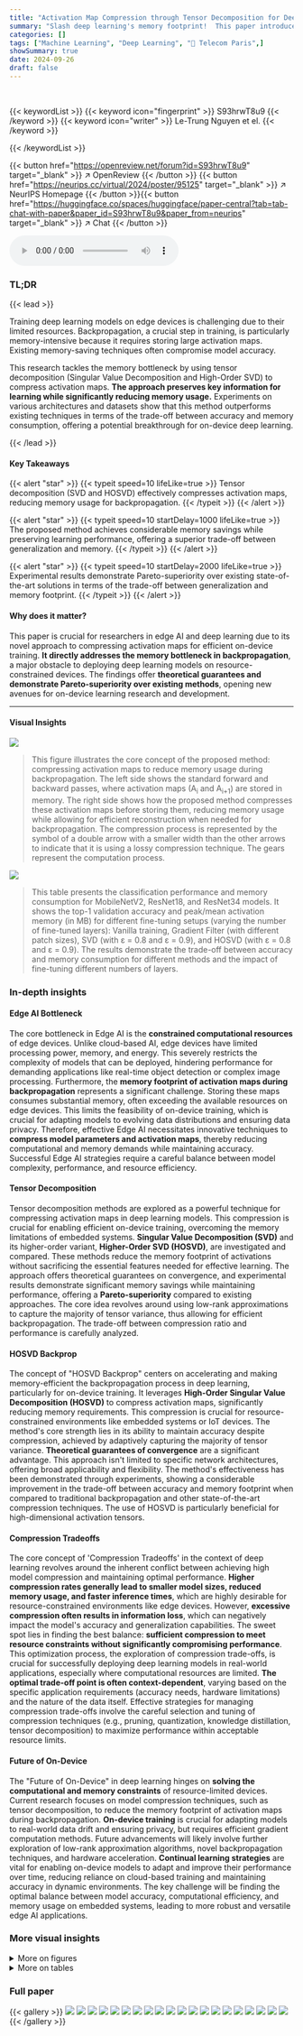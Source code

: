 ```yaml
---
title: "Activation Map Compression through Tensor Decomposition for Deep Learning"
summary: "Slash deep learning's memory footprint!  This paper introduces a novel activation map compression technique via tensor decomposition, significantly boosting on-device training efficiency for edge AI."
categories: []
tags: ["Machine Learning", "Deep Learning", "🏢 Telecom Paris",]
showSummary: true
date: 2024-09-26
draft: false
---
```


<br>

{{< keywordList >}}
{{< keyword icon="fingerprint" >}} S93hrwT8u9 {{< /keyword >}}
{{< keyword icon="writer" >}} Le-Trung Nguyen et el. {{< /keyword >}}
 
{{< /keywordList >}}

{{< button href="https://openreview.net/forum?id=S93hrwT8u9" target="_blank" >}}
↗ OpenReview
{{< /button >}}
{{< button href="https://neurips.cc/virtual/2024/poster/95125" target="_blank" >}}
↗ NeurIPS Homepage
{{< /button >}}{{< button href="https://huggingface.co/spaces/huggingface/paper-central?tab=tab-chat-with-paper&paper_id=S93hrwT8u9&paper_from=neurips" target="_blank" >}}
↗ Chat
{{< /button >}}



<audio controls>
    <source src="https://ai-paper-reviewer.com/S93hrwT8u9/podcast.wav" type="audio/wav">
    Your browser does not support the audio element.
</audio>


### TL;DR


{{< lead >}}

Training deep learning models on edge devices is challenging due to their limited resources. Backpropagation, a crucial step in training, is particularly memory-intensive because it requires storing large activation maps.  Existing memory-saving techniques often compromise model accuracy. 

This research tackles the memory bottleneck by using tensor decomposition (Singular Value Decomposition and High-Order SVD) to compress activation maps.  **The approach preserves key information for learning while significantly reducing memory usage.**  Experiments on various architectures and datasets show that this method outperforms existing techniques in terms of the trade-off between accuracy and memory consumption, offering a potential breakthrough for on-device deep learning.

{{< /lead >}}


#### Key Takeaways

{{< alert "star" >}}
{{< typeit speed=10 lifeLike=true >}} Tensor decomposition (SVD and HOSVD) effectively compresses activation maps, reducing memory usage for backpropagation. {{< /typeit >}}
{{< /alert >}}

{{< alert "star" >}}
{{< typeit speed=10 startDelay=1000 lifeLike=true >}} The proposed method achieves considerable memory savings while preserving learning performance, offering a superior trade-off between generalization and memory. {{< /typeit >}}
{{< /alert >}}

{{< alert "star" >}}
{{< typeit speed=10 startDelay=2000 lifeLike=true >}} Experimental results demonstrate Pareto-superiority over existing state-of-the-art solutions in terms of the trade-off between generalization and memory footprint. {{< /typeit >}}
{{< /alert >}}

#### Why does it matter?
This paper is crucial for researchers in edge AI and deep learning due to its novel approach to compressing activation maps for efficient on-device training.  **It directly addresses the memory bottleneck in backpropagation**, a major obstacle to deploying deep learning models on resource-constrained devices. The findings offer **theoretical guarantees and demonstrate Pareto-superiority over existing methods**, opening new avenues for on-device learning research and development.

------
#### Visual Insights



![](https://ai-paper-reviewer.com/S93hrwT8u9/figures_0_1.jpg)

> This figure illustrates the core concept of the proposed method: compressing activation maps to reduce memory usage during backpropagation.  The left side shows the standard forward and backward passes, where activation maps (A<sub>i</sub> and A<sub>i+1</sub>) are stored in memory. The right side shows how the proposed method compresses these activation maps before storing them, reducing memory usage while allowing for efficient reconstruction when needed for backpropagation. The compression process is represented by the symbol of a double arrow with a smaller width than the other arrows to indicate that it is using a lossy compression technique. The gears represent the computation process.





![](https://ai-paper-reviewer.com/S93hrwT8u9/tables_8_1.jpg)

> This table presents the classification performance and memory consumption for MobileNetV2, ResNet18, and ResNet34 models.  It shows the top-1 validation accuracy and peak/mean activation memory (in MB) for different fine-tuning setups (varying the number of fine-tuned layers): Vanilla training, Gradient Filter (with different patch sizes), SVD (with ε = 0.8 and ε = 0.9), and HOSVD (with ε = 0.8 and ε = 0.9).  The results demonstrate the trade-off between accuracy and memory consumption for different methods and the impact of fine-tuning different numbers of layers.





### In-depth insights


#### Edge AI Bottleneck
The core bottleneck in Edge AI is the **constrained computational resources** of edge devices.  Unlike cloud-based AI, edge devices have limited processing power, memory, and energy.  This severely restricts the complexity of models that can be deployed, hindering performance for demanding applications like real-time object detection or complex image processing.  Furthermore, the **memory footprint of activation maps during backpropagation** represents a significant challenge.  Storing these maps consumes substantial memory, often exceeding the available resources on edge devices.  This limits the feasibility of on-device training, which is crucial for adapting models to evolving data distributions and ensuring data privacy.  Therefore, effective Edge AI necessitates innovative techniques to **compress model parameters and activation maps**, thereby reducing computational and memory demands while maintaining accuracy.  Successful Edge AI strategies require a careful balance between model complexity, performance, and resource efficiency.

#### Tensor Decomposition
Tensor decomposition methods are explored as a powerful technique for compressing activation maps in deep learning models.  This compression is crucial for enabling efficient on-device training, overcoming the memory limitations of embedded systems.  **Singular Value Decomposition (SVD)** and its higher-order variant, **Higher-Order SVD (HOSVD)**, are investigated and compared.  These methods reduce the memory footprint of activations without sacrificing the essential features needed for effective learning.  The approach offers theoretical guarantees on convergence, and experimental results demonstrate significant memory savings while maintaining performance, offering a **Pareto-superiority** compared to existing approaches. The core idea revolves around using low-rank approximations to capture the majority of tensor variance, thus allowing for efficient backpropagation. The trade-off between compression ratio and performance is carefully analyzed.

#### HOSVD Backprop
The concept of "HOSVD Backprop" centers on accelerating and making memory-efficient the backpropagation process in deep learning, particularly for on-device training.  It leverages **High-Order Singular Value Decomposition (HOSVD)** to compress activation maps, significantly reducing memory requirements. This compression is crucial for resource-constrained environments like embedded systems or IoT devices.  The method's core strength lies in its ability to maintain accuracy despite compression, achieved by adaptively capturing the majority of tensor variance.  **Theoretical guarantees of convergence** are a significant advantage. This approach isn't limited to specific network architectures, offering broad applicability and flexibility.   The method's effectiveness has been demonstrated through experiments, showing a considerable improvement in the trade-off between accuracy and memory footprint when compared to traditional backpropagation and other state-of-the-art compression techniques.  The use of HOSVD is particularly beneficial for high-dimensional activation tensors.

#### Compression Tradeoffs
The core concept of 'Compression Tradeoffs' in the context of deep learning revolves around the inherent conflict between achieving high model compression and maintaining optimal performance.  **Higher compression rates generally lead to smaller model sizes, reduced memory usage, and faster inference times**, which are highly desirable for resource-constrained environments like edge devices. However, **excessive compression often results in information loss**, which can negatively impact the model's accuracy and generalization capabilities.  The sweet spot lies in finding the best balance: **sufficient compression to meet resource constraints without significantly compromising performance**. This optimization process, the exploration of compression trade-offs, is crucial for successfully deploying deep learning models in real-world applications, especially where computational resources are limited.  **The optimal trade-off point is often context-dependent**, varying based on the specific application requirements (accuracy needs, hardware limitations) and the nature of the data itself.  Effective strategies for managing compression trade-offs involve the careful selection and tuning of compression techniques (e.g., pruning, quantization, knowledge distillation, tensor decomposition) to maximize performance within acceptable resource limits.

#### Future of On-Device
The "Future of On-Device" in deep learning hinges on **solving the computational and memory constraints** of resource-limited devices.  Current research focuses on model compression techniques, such as tensor decomposition, to reduce the memory footprint of activation maps during backpropagation.  **On-device training** is crucial for adapting models to real-world data drift and ensuring privacy, but requires efficient gradient computation methods.  Future advancements will likely involve further exploration of low-rank approximation algorithms, novel backpropagation techniques, and hardware acceleration.  **Continual learning strategies** are vital for enabling on-device models to adapt and improve their performance over time, reducing reliance on cloud-based training and maintaining accuracy in dynamic environments.  The key challenge will be finding the optimal balance between model accuracy, computational efficiency, and memory usage on embedded systems, leading to more robust and versatile edge AI applications.


### More visual insights

<details>
<summary>More on figures
</summary>


![](https://ai-paper-reviewer.com/S93hrwT8u9/figures_5_1.jpg)

> This figure shows the predicted performance of HOSVD compared to vanilla training for a single convolutional layer.  Subfigure (a) shows the compression rate (Rc) as a function of the number of principal components (Kj) kept after applying HOSVD. Subfigure (b) displays the speedup ratio (Rs) achieved by using HOSVD versus vanilla training, also as a function of Kj.  Subfigure (c) illustrates the relationship between the signal-to-noise ratio (SNR) and the retained variance (ε) when applying HOSVD. This figure demonstrates that HOSVD offers significant compression and speedup advantages while maintaining acceptable SNR.


![](https://ai-paper-reviewer.com/S93hrwT8u9/figures_6_1.jpg)

> This figure shows the explained variance for the first two dimensions of the activation map in the 4th last layer of a MCUNet model when fine-tuning the last four layers using HOSVD on the CIFAR-10 dataset.  It illustrates how many principal components (K1 and K2) are needed to retain a specific fraction (ε=0.8) of the explained variance in each dimension. The plot indicates that a relatively small number of principal components can capture a significant portion of the variance.


![](https://ai-paper-reviewer.com/S93hrwT8u9/figures_7_1.jpg)

> This figure shows the performance of different activation compression techniques on a MCUNet model. The x-axis represents the peak activation memory in kilobytes, while the y-axis represents the top-1 validation accuracy.  The plot compares vanilla training to several compression methods, including HOSVD and SVD with different variance thresholds, and gradient filtering with different patch sizes. The results demonstrate that HOSVD achieves higher accuracy with significantly lower memory compared to other methods, highlighting its effectiveness for memory-constrained environments.  Specific values are highlighted showing the improvement of HOSVD over vanilla training in accuracy and memory reduction.


![](https://ai-paper-reviewer.com/S93hrwT8u9/figures_7_2.jpg)

> This figure shows the performance of different activation compression strategies when fine-tuning a MCUNet model. The model is first pre-trained on ImageNet and then fine-tuned on CIFAR-10.  The x-axis represents the peak activation memory in kilobytes (kB), while the y-axis represents the top-1 validation accuracy.  Multiple lines represent different strategies: vanilla training (no compression), gradient filtering with different patch sizes (R2, R4, R7), SVD (singular value decomposition), and HOSVD (higher-order singular value decomposition) with an explained variance threshold of 0.8.  The graph illustrates the trade-off between memory usage and accuracy for each method.  HOSVD demonstrates superior performance in terms of achieving higher accuracy with significantly less memory compared to other methods, highlighting its effectiveness for memory-constrained environments.


![](https://ai-paper-reviewer.com/S93hrwT8u9/figures_16_1.jpg)

> This figure shows the predicted FLOPs (floating point operations) for the forward pass of a convolutional layer during training. The blue line represents vanilla training, while the orange dashed line represents the proposed HOSVD method.  The x-axis shows the increasing size of the activation map (B=C=H=W=C'). The plot demonstrates that vanilla training's FLOPs increase more slowly than HOSVD's with increasing activation map size.  The HOSVD method has significantly higher FLOPs than Vanilla at smaller activation map sizes but eventually the difference becomes relatively small.


![](https://ai-paper-reviewer.com/S93hrwT8u9/figures_18_1.jpg)

> This figure shows the predicted effects of using Higher Order Singular Value Decomposition (HOSVD) for activation map compression on a single convolutional layer.  Subfigure (a) illustrates the predicted compression rate (Rc) as a function of the number of principal components (Kj) kept in each mode of the tensor decomposition, comparing HOSVD to the standard training method (vanilla). Subfigure (b) shows the predicted speedup ratio (Rs) achieved by HOSVD over the standard training method.  Finally, subfigure (c) shows the Signal-to-Noise Ratio (SNR) in relation to retained variance (ε), indicating how well the variance is captured with compression.


![](https://ai-paper-reviewer.com/S93hrwT8u9/figures_19_1.jpg)

> This figure shows the predicted changes in compression rate and speedup ratios when using HOSVD compared to vanilla training for a single convolutional layer.  Different values of Kj (the number of principal components kept in each mode of the tensor decomposition) are used to demonstrate how the compression rate and speedup vary.  The graphs show that higher compression rates and speedup are achieved with smaller values of Kj.  Finally, another graph illustrates the relationship between the Signal-to-Noise Ratio (SNR) and retained variance ε, showing that the SNR increases quadratically with retained variance.


![](https://ai-paper-reviewer.com/S93hrwT8u9/figures_20_1.jpg)

> This figure illustrates the trade-off between peak activation memory (in kilobytes) and top-1 validation accuracy (%) for different activation compression methods on the MCUNet model.  The model was pre-trained on ImageNet and fine-tuned on CIFAR-10.  The plot compares vanilla training with various compression techniques including HOSVD (Higher-Order Singular Value Decomposition), SVD (Singular Value Decomposition), and Gradient Filter with different compression ratios. The results show that HOSVD achieves a better balance between high accuracy and low memory compared to other methods.


</details>




<details>
<summary>More on tables
</summary>


![](https://ai-paper-reviewer.com/S93hrwT8u9/tables_9_1.jpg)
> This table presents the results of semantic segmentation experiments using different methods (Vanilla training, gradient filtering, SVD, and HOSVD) on various models (PSPNet, PSPNet-M, DLV3, DLV3-M, FCN, and UPerNet).  For each model and method, the mean Intersection over Union (mIoU), micro-averaged accuracy (mAcc), peak memory usage, and mean memory usage are reported for different numbers of fine-tuned layers (5 and 10). The results show the trade-off between model accuracy and memory consumption achieved using different compression techniques.

![](https://ai-paper-reviewer.com/S93hrwT8u9/tables_17_1.jpg)
> This table presents the results of semantic segmentation experiments using the DeepLabV3 model with different random seeds. It shows the mean intersection over union (mIoU) and micro-averaged accuracy (mAcc) for different numbers of layers (5 and 10) and different methods (HOSVD and SVD with ε = 0.8). The standard deviations are also provided for each metric.

![](https://ai-paper-reviewer.com/S93hrwT8u9/tables_20_1.jpg)
> This table shows the experimental results of fine-tuning different numbers of layers on ImageNet-1k using various methods including vanilla training, gradient filtering, SVD, and HOSVD.  The table presents the top-1 validation accuracy and activation memory (peak and mean) in MB for MobileNetV2, ResNet18, ResNet34, and SwinT models.

</details>




### Full paper

{{< gallery >}}
<img src="https://ai-paper-reviewer.com/S93hrwT8u9/1.png" class="grid-w50 md:grid-w33 xl:grid-w25" />
<img src="https://ai-paper-reviewer.com/S93hrwT8u9/2.png" class="grid-w50 md:grid-w33 xl:grid-w25" />
<img src="https://ai-paper-reviewer.com/S93hrwT8u9/3.png" class="grid-w50 md:grid-w33 xl:grid-w25" />
<img src="https://ai-paper-reviewer.com/S93hrwT8u9/4.png" class="grid-w50 md:grid-w33 xl:grid-w25" />
<img src="https://ai-paper-reviewer.com/S93hrwT8u9/5.png" class="grid-w50 md:grid-w33 xl:grid-w25" />
<img src="https://ai-paper-reviewer.com/S93hrwT8u9/6.png" class="grid-w50 md:grid-w33 xl:grid-w25" />
<img src="https://ai-paper-reviewer.com/S93hrwT8u9/7.png" class="grid-w50 md:grid-w33 xl:grid-w25" />
<img src="https://ai-paper-reviewer.com/S93hrwT8u9/8.png" class="grid-w50 md:grid-w33 xl:grid-w25" />
<img src="https://ai-paper-reviewer.com/S93hrwT8u9/9.png" class="grid-w50 md:grid-w33 xl:grid-w25" />
<img src="https://ai-paper-reviewer.com/S93hrwT8u9/10.png" class="grid-w50 md:grid-w33 xl:grid-w25" />
<img src="https://ai-paper-reviewer.com/S93hrwT8u9/11.png" class="grid-w50 md:grid-w33 xl:grid-w25" />
<img src="https://ai-paper-reviewer.com/S93hrwT8u9/12.png" class="grid-w50 md:grid-w33 xl:grid-w25" />
<img src="https://ai-paper-reviewer.com/S93hrwT8u9/13.png" class="grid-w50 md:grid-w33 xl:grid-w25" />
<img src="https://ai-paper-reviewer.com/S93hrwT8u9/14.png" class="grid-w50 md:grid-w33 xl:grid-w25" />
<img src="https://ai-paper-reviewer.com/S93hrwT8u9/15.png" class="grid-w50 md:grid-w33 xl:grid-w25" />
<img src="https://ai-paper-reviewer.com/S93hrwT8u9/16.png" class="grid-w50 md:grid-w33 xl:grid-w25" />
<img src="https://ai-paper-reviewer.com/S93hrwT8u9/17.png" class="grid-w50 md:grid-w33 xl:grid-w25" />
<img src="https://ai-paper-reviewer.com/S93hrwT8u9/18.png" class="grid-w50 md:grid-w33 xl:grid-w25" />
<img src="https://ai-paper-reviewer.com/S93hrwT8u9/19.png" class="grid-w50 md:grid-w33 xl:grid-w25" />
<img src="https://ai-paper-reviewer.com/S93hrwT8u9/20.png" class="grid-w50 md:grid-w33 xl:grid-w25" />
{{< /gallery >}}